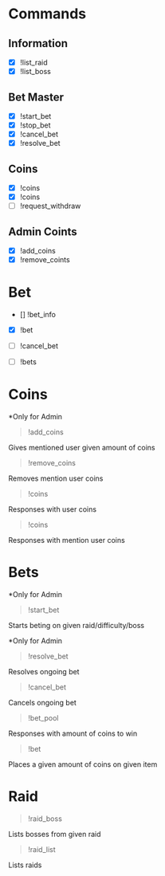 
# Commands

## Information

- [x] !list_raid
- [x] !list_boss <raid>

## Bet Master

- [x] !start_bet <raid> <boss>
- [x] !stop_bet
- [x] !cancel_bet
- [x] !resolve_bet <item ids>

## Coins

- [x] !coins
- [x] !coins <user>
- [ ] !request_withdraw <amount>

## Admin Coints

- [x] !add_coins <amount> <user>
- [x] !remove_coints <amount> <user>

# Bet
- [] !bet_info
- [x] !bet <amount> <item>
- [ ] !cancel_bet <id>
- [ ] !bets


# Coins

*Only for Admin

> !add_coins <mention> <amount>

Gives mentioned user given amount of coins

> !remove_coins <mention> <amount>

Removes mention user coins

> !coins

Responses with user coins

> !coins <mention>

Responses with mention user coins

# Bets

*Only for Admin

> !start_bet <raid> <difficulty> <boss>

Starts beting on given raid/difficulty/boss

*Only for Admin

> !resolve_bet <items>

Resolves ongoing bet

> !cancel_bet

Cancels ongoing bet

> !bet_pool

Responses with amount of coins to win

> !bet <amount> <item name>

Places a given amount of coins on given item

# Raid

> !raid_boss <raid>

Lists bosses from given raid

> !raid_list

Lists raids